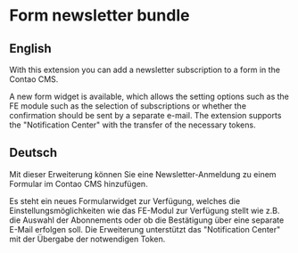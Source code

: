 # Form newsletter bundle

## English
With this extension you can add a newsletter subscription to a form in the Contao CMS.

A new form widget is available, which allows the setting options such as the FE module
such as the selection of subscriptions or whether the confirmation should be sent by a separate e-mail.
The extension supports the "Notification Center" with the transfer of the necessary tokens.

## Deutsch
Mit dieser Erweiterung können Sie eine Newsletter-Anmeldung zu einem Formular im Contao CMS hinzufügen.

Es steht ein neues Formularwidget zur Verfügung, welches die Einstellungsmöglichkeiten wie das FE-Modul
zur Verfügung stellt wie z.B. die Auswahl der Abonnements oder ob die Bestätigung über eine separate E-Mail erfolgen soll.
Die Erweiterung unterstützt das "Notification Center" mit der Übergabe der notwendigen Token.
